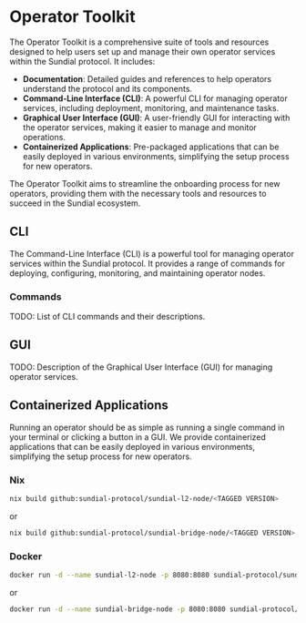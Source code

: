 # Operator Toolkit

The Operator Toolkit is a comprehensive suite of tools and resources designed to help users set up and manage their own operator services within the Sundial protocol. It includes:

- **Documentation**: Detailed guides and references to help operators understand the protocol and its components.
- **Command-Line Interface (CLI)**: A powerful CLI for managing operator services, including deployment, monitoring, and maintenance tasks.
- **Graphical User Interface (GUI)**: A user-friendly GUI for interacting with the operator services, making it easier to manage and monitor operations.
- **Containerized Applications**: Pre-packaged applications that can be easily deployed in various environments, simplifying the setup process for new operators.

The Operator Toolkit aims to streamline the onboarding process for new operators, providing them with the necessary tools and resources to succeed in the Sundial ecosystem.

## CLI
The Command-Line Interface (CLI) is a powerful tool for managing operator services within the Sundial protocol. It provides a range of commands for deploying, configuring, monitoring, and maintaining operator nodes.

### Commands
TODO: List of CLI commands and their descriptions.

## GUI
TODO: Description of the Graphical User Interface (GUI) for managing operator services.

## Containerized Applications
Running an operator should be as simple as running a single command in your terminal or clicking a button in a GUI. We provide containerized applications that can be easily deployed in various environments, simplifying the setup process for new operators.

### Nix
```bash
nix build github:sundial-protocol/sundial-l2-node/<TAGGED VERSION>
```
or
```bash
nix build github:sundial-protocol/sundial-bridge-node/<TAGGED VERSION>
```

### Docker
```bash
docker run -d --name sundial-l2-node -p 8080:8080 sundial-protocol/sundial-l2-node/<TAGGED VERSION>
```
or
```bash
docker run -d --name sundial-bridge-node -p 8080:8080 sundial-protocol/sundial-bridge-node/<TAGGED VERSION>
```